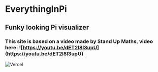 # EverythingInPi
## Funky looking Pi visualizer

### This site is based on a video made by Stand Up Maths, video here: ![https://youtu.be/dET2l8l3upU](https://youtu.be/dET2l8l3upU)

![Vercel](https://vercelbadge.vercel.app/api/EnZon3/EverythingInPi)
